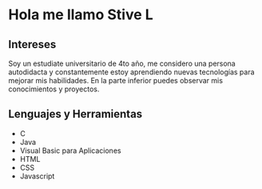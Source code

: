 # Hola me llamo Stive L

## Intereses
Soy un estudiate universitario de 4to año, me considero una persona autodidacta y constantemente estoy aprendiendo nuevas tecnologías para mejorar mis habilidades. En la parte inferior puedes observar mis conocimientos y proyectos. 

## Lenguajes y Herramientas
* C
* Java
* Visual Basic para Aplicaciones
* HTML
* CSS
* Javascript
